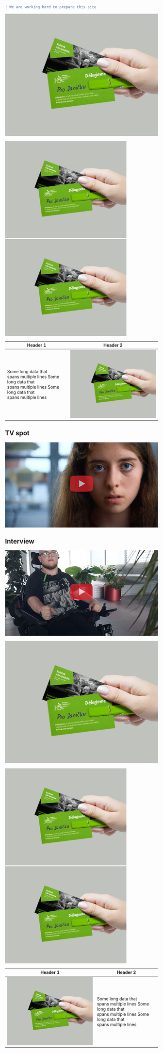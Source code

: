 ```diff
! We are working hard to prepare this site
```
 ![Work hard.](./img/card.jpg)
 
<img src="./img/card.jpg" alt="card" width="400"/> <img src="./img/card.jpg" alt="card" width="400"/>


| Header 1  | Header 2 |
| --------  | -------- |
| Some long data that <br /> spans multiple lines Some long data that <br /> spans multiple lines Some long data that <br /> spans multiple lines | <img src="./img/card.jpg" alt="card" width="400"/> |


## TV spot ##
[![NJU_TV_spot](./img/youtubespot_2.jpg)](http://www.youtube.com/watch?v=-Zy0uLBJQ4w "TV_spot")

## Interview ##
[![interview](./img/inter_2.jpg)](https://www.youtube.com/watch?v=5RJ_7pBZ2uE&t "interview")


 ![Work hard.](./img/card.jpg)
 
<img src="./img/card.jpg" alt="card" width="400"/> <img src="./img/card.jpg" alt="card" width="400"/>


| Header 1  | Header 2 |
| --------  | -------- |
| <img src="./img/card.jpg" alt="card" width="400"/> | Some long data that <br /> spans multiple lines Some long data that <br /> spans multiple lines Some long data that <br /> spans multiple lines |
